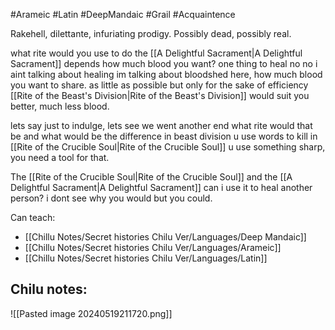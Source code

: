 #Arameic #Latin #DeepMandaic #Grail #Acquaintence 

Rakehell, dilettante, infuriating prodigy. Possibly dead, possibly real.

what rite would you use to do the [[A Delightful Sacrament|A Delightful Sacrament]]
depends how much blood you want?
one thing to heal
no no i aint talking about healing im talking about bloodshed here,
how much blood you want to share.
as little as possible but only for the sake of efficiency [[Rite of the Beast's Division|Rite of the Beast's Division]] would suit you better, much less blood.

lets say just to indulge, lets see we went another end what rite would that be and what would be the difference
in beast division u use words to kill
in [[Rite of the Crucible Soul|Rite of the Crucible Soul]] u use something sharp, you need a tool for that.

The [[Rite of the Crucible Soul|Rite of the Crucible Soul]] and the [[A Delightful Sacrament|A Delightful Sacrament]] can i use it to heal another person?
i dont see why you would but you could.

Can teach:
- [[Chillu Notes/Secret histories Chilu Ver/Languages/Deep Mandaic]]
- [[Chillu Notes/Secret histories Chilu Ver/Languages/Arameic]]
- [[Chillu Notes/Secret histories Chilu Ver/Languages/Latin]]

Chilu notes:
- 

![[Pasted image 20240519211720.png]]
